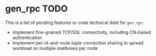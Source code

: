 # gen_rpc TODO

This is a list of pending features or code technical debt for `gen_rpc`:

- Implement fine-grained TCP/SSL connectivity, including CN-based authentication
- Implement per-id-and-node tuple connection sharing to spread workload on multiple mailboxes per node
